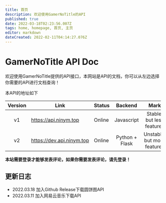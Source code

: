```yaml
---
title: 首页
description: 欢迎使用GamerNoTitle的API
published: true
date: 2022-03-18T02:23:56.007Z
tags: home, homepage, 首页, 主页
editor: markdown
dateCreated: 2022-02-11T04:14:27.076Z
---
```


# GamerNoTitle API Doc
欢迎使用GamerNoTitle提供的API接口，本网站是API的文档，你可以从左边选择你需要的API进行文档查询！

本API的地址如下

| Version | Link | Status | Backend | Mark |
|:--:|---|---|:--:|:--:|
| v1 | https://api.ninym.top | Online | Javascript | Stable, but less features |
| v2 | https://dev.api.ninym.top | Online | Python + Flask | Unstable, but more features |

**本站需要登录才能够发表评论，如果你需要发表评论，请先登录！**

## 更新日志

- 2022.03.18 加入Github Release下载圆饼图API
- 2022.03.11 加入网易云音乐下载API